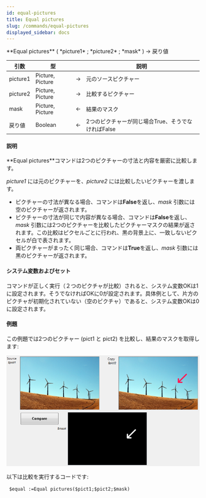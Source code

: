 ```yaml
---
id: equal-pictures
title: Equal pictures
slug: /commands/equal-pictures
displayed_sidebar: docs
---
```


<!--REF #_command_.Equal pictures.Syntax-->**Equal pictures** ( *picture1* ; *picture2* ; *mask* ) -> 戻り値<!-- END REF-->
<!--REF #_command_.Equal pictures.Params-->
| 引数 | 型 |  | 説明 |
| --- | --- | --- | --- |
| picture1 | Picture, Picture | &#8594;  | 元のソースピクチャー |
| picture2 | Picture, Picture | &#8594;  | 比較するピクチャー |
| mask | Picture, Picture | &#8592; | 結果のマスク |
| 戻り値 | Boolean | &#8592; | 2つのピクチャーが同じ場合True、そうでなければFalse |

<!-- END REF-->

#### 説明 

<!--REF #_command_.Equal pictures.Summary-->**Equal pictures**コマンドは2つのピクチャーの寸法と内容を厳密に比較します。<!-- END REF-->

*picture1* には元のピクチャーを、*picture2* には比較したいピクチャーを渡します。 

* ピクチャーの寸法が異なる場合、コマンドは**False**を返し、*mask* 引数には空のピクチャーが返されます。
* ピクチャーの寸法が同じで内容が異なる場合、コマンドは**False**を返し、*mask* 引数には2つのピクチャーを比較したピクチャーマスクの結果が返されます。この比較はピクセルごとに行われ、黒の背景上に、一致しないピクセルが白で表されます。
* 両ピクチャーがまったく同じ場合、コマンドは**True**を返し、*mask* 引数には黒のピクチャーが返されます。

#### システム変数およびセット 

コマンドが正しく実行（２つのピクチャが比較）されると、システム変数OKは1に設定されます。そうでなければOKに0が設定されます。具体例として、片方のピクチャが初期化されていない（空のピクチャ）であると、システム変数OKは0に設定されます。

#### 例題 

この例題では2つのピクチャー (pict1 と pict2) を比較し、結果のマスクを取得します:

![](../assets/en/commands/pict847365.fr.png)

以下は比較を実行するコードです:

```4d
 $equal :=Equal pictures($pict1;$pict2;$mask)
```
